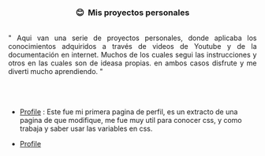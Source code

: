 <h3 align='center'> 😊 &nbsp;Mis proyectos personales</h3>
<br />
<div style="display: flex; flex-direction: row; justify-content: space-evenly; text-align:justify">
" Aqui van una serie de proyectos personales, donde aplicaba los conocimientos adquiridos a través de videos de Youtube y de la documentación en internet. Muchos de los cuales segui las instrucciones y otros en las cuales son de ideasa propias. en ambos casos disfrute y me diverti mucho aprendiendo. "
</div>
<br />
<br />
<br />

* [Profile](https://github.com/Kapelu/proyectos-personales/tree/main/Daniel%20Calderon%20-%20Profile) : Este fue mi primera pagina de perfil, es un extracto de una pagina de que modifique, me fue muy util para conocer css, y como trabaja y saber usar las variables en css.

* [Profile](https://github.com/Kapelu/proyectos-personales/tree/main/Daniel%20Calderon%20-%20Profile)